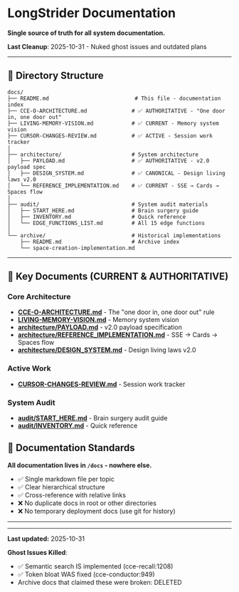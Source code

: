 # LongStrider Documentation

**Single source of truth for all system documentation.**

**Last Cleanup**: 2025-10-31 - Nuked ghost issues and outdated plans

---

## 📁 Directory Structure

```
docs/
├── README.md                           # This file - documentation index
├── CCE-O-ARCHITECTURE.md              # ✅ AUTHORITATIVE - "One door in, one door out"
├── LIVING-MEMORY-VISION.md            # ✅ CURRENT - Memory system vision
├── CURSOR-CHANGES-REVIEW.md           # ✅ ACTIVE - Session work tracker
│
├── architecture/                      # System architecture
│   ├── PAYLOAD.md                     # ✅ AUTHORITATIVE - v2.0 payload spec
│   ├── DESIGN_SYSTEM.md               # ✅ CANONICAL - Design living laws v2.0
│   └── REFERENCE_IMPLEMENTATION.md    # ✅ CURRENT - SSE → Cards → Spaces flow
│
├── audit/                             # System audit materials
│   ├── START_HERE.md                  # Brain surgery guide
│   ├── INVENTORY.md                   # Quick reference
│   └── EDGE_FUNCTIONS_LIST.md         # All 15 edge functions
│
└── archive/                           # Historical implementations
    ├── README.md                      # Archive index
    └── space-creation-implementation.md
```

---

## 🎯 Key Documents (CURRENT & AUTHORITATIVE)

### Core Architecture
- **[CCE-O-ARCHITECTURE.md](CCE-O-ARCHITECTURE.md)** - The "one door in, one door out" rule
- **[LIVING-MEMORY-VISION.md](LIVING-MEMORY-VISION.md)** - Memory system vision
- **[architecture/PAYLOAD.md](architecture/PAYLOAD.md)** - v2.0 payload specification
- **[architecture/REFERENCE_IMPLEMENTATION.md](architecture/REFERENCE_IMPLEMENTATION.md)** - SSE → Cards → Spaces flow
- **[architecture/DESIGN_SYSTEM.md](architecture/DESIGN_SYSTEM.md)** - Design living laws v2.0

### Active Work
- **[CURSOR-CHANGES-REVIEW.md](CURSOR-CHANGES-REVIEW.md)** - Session work tracker

### System Audit
- **[audit/START_HERE.md](audit/START_HERE.md)** - Brain surgery audit guide
- **[audit/INVENTORY.md](audit/INVENTORY.md)** - Quick reference

## 📝 Documentation Standards

**All documentation lives in `/docs` - nowhere else.**

- ✅ Single markdown file per topic
- ✅ Clear hierarchical structure
- ✅ Cross-reference with relative links
- ❌ No duplicate docs in root or other directories
- ❌ No temporary deployment docs (use git for history)

---

---

**Last updated:** 2025-10-31

**Ghost Issues Killed**:
- ✅ Semantic search IS implemented (cce-recall:1208)
- ✅ Token bloat WAS fixed (cce-conductor:949)
- Archive docs that claimed these were broken: DELETED
